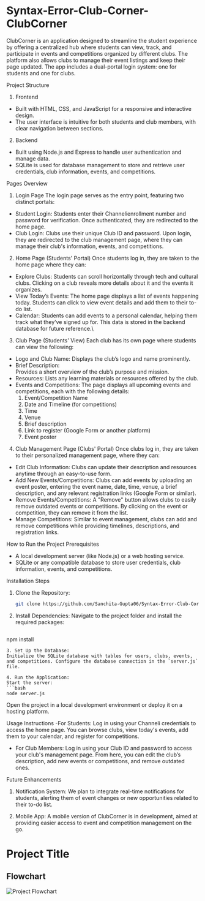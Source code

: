 # Syntax-Error-Club-Corner-ClubCorner
ClubCorner is an application designed to streamline the student experience by offering a centralized hub where students can view, track, and participate in events and competitions organized by different clubs. The platform also allows clubs to manage their event listings and keep their page updated. The app includes a dual-portal login system: one for students and one for clubs.

Project Structure
1. Frontend
- Built with HTML, CSS, and JavaScript for a responsive and interactive design.
- The user interface is intuitive for both students and club members, with clear navigation between sections.
2. Backend
- Built using Node.js and Express to handle user authentication and manage data.
- SQLite is used for database management to store and retrieve user credentials, club information, events, and competitions.

Pages Overview
1. Login Page
The login page serves as the entry point, featuring two distinct portals:
- Student Login:
  Students enter their Channelienrollment number and password for verification. Once authenticated, they are redirected to the home page.
- Club Login:
  Clubs use their unique Club ID and password. Upon login, they are redirected to the club management page, where they can manage their club's information, events, and competitions.

2. Home Page (Students' Portal)
Once students log in, they are taken to the home page where they can:
- Explore Clubs:
  Students can scroll horizontally through tech and cultural clubs. Clicking on a club reveals more details about it and the events it organizes.
- View Today’s Events:
  The home page displays a list of events happening today. Students can click to view event details and add them to their to-do list.
- Calendar: 
  Students can add events to a personal calendar, helping them track what they’ve signed up for. This data is stored in the backend database for future reference.\

3. Club Page (Students' View)
Each club has its own page where students can view the following:
- Logo and Club Name:
  Displays the club’s logo and name prominently.
- Brief Description:  
  Provides a short overview of the club’s purpose and mission.
- Resources:
  Lists any learning materials or resources offered by the club.
- Events and Competitions:
  The page displays all upcoming events and competitions, each with the following details:
  1. Event/Competition Name
  2. Date and Timeline (for competitions)
  3. Time
  4. Venue
  5. Brief description
  6. Link to register (Google Form or another platform)
  7. Event poster

4. Club Management Page (Clubs' Portal)
Once clubs log in, they are taken to their personalized management page, where they can:
- Edit Club Information:
  Clubs can update their description and resources anytime through an easy-to-use form.
- Add New Events/Competitions:
  Clubs can add events by uploading an event poster, entering the event name, date, time, venue, a brief description, and any relevant registration links (Google Form or similar).
- Remove Events/Competitions:
  A "Remove" button allows clubs to easily remove outdated events or competitions. By clicking on the event or competition, they can remove it from the list.
- Manage Competitions:
  Similar to event management, clubs can add and remove competitions while providing timelines, descriptions, and registration links.

How to Run the Project
Prerequisites
- A local development server (like Node.js) or a web hosting service.
- SQLite or any compatible database to store user credentials, club information, events, and competitions.

Installation Steps
1. Clone the Repository:
   ```bash
   git clone https://github.com/Sanchita-Gupta06/Syntax-Error-Club-Corner-.git
   ```
2. Install Dependencies:
   Navigate to the project folder and install the required packages:
   ```bash
npm install
   ```
3. Set Up the Database:
   Initialize the SQLite database with tables for users, clubs, events, and competitions. Configure the database connection in the `server.js` file.

4. Run the Application:
   Start the server:
   ```bash
   node server.js
   ```
   Open the project in a local development environment or deploy it on a hosting platform.

Usage Instructions
-For Students:
  Log in using your Channeli credentials to access the home page. You can browse clubs, view today's events, add them to your calendar, and register for competitions.

- For Club Members:
  Log in using your Club ID and password to access your club's management page. From here, you can edit the club’s description, add new events or competitions, and remove outdated ones.

Future Enhancements
1. Notification System:
   We plan to integrate real-time notifications for students, alerting them of event changes or new opportunities related to their to-do list.

2. Mobile App:
   A mobile version of ClubCorner is in development, aimed at providing easier access to event and competition management on the go.

# Project Title

## Flowchart
![Project Flowchart](images/Project%20Flowchart.jpg)
